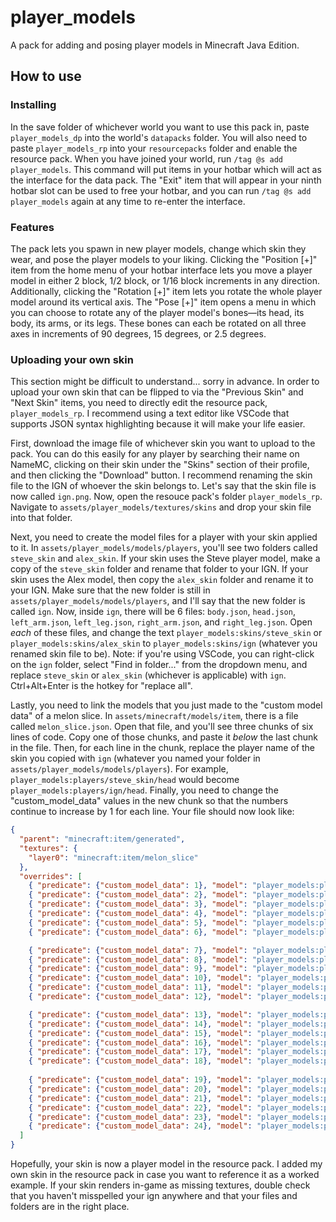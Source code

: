 # player_models
A pack for adding and posing player models in Minecraft Java Edition.

## How to use

### Installing

In the save folder of whichever world you want to use this pack in, paste `player_models_dp` into the world's `datapacks` folder. You will also need to paste `player_models_rp` into your `resourcepacks` folder and enable the resource pack. When you have joined your world, run `/tag @s add player_models`. This command will put items in your hotbar which will act as the interface for the data pack. The "Exit" item that will appear in your ninth hotbar slot can be used to free your hotbar, and you can run `/tag @s add player_models` again at any time to re-enter the interface.

### Features

The pack lets you spawn in new player models, change which skin they wear, and pose the player models to your liking. Clicking the "Position [+]" item from the home menu of your hotbar interface lets you move a player model in either 2 block, 1/2 block, or 1/16 block increments in any direction. Additionally, clicking the "Rotation [+]" item lets you rotate the whole player model around its vertical axis. The "Pose [+]" item opens a menu in which you can choose to rotate any of the player model's bones—its head, its body, its arms, or its legs. These bones can each be rotated on all three axes in increments of 90 degrees, 15 degrees, or 2.5 degrees.

### Uploading your own skin

This section might be difficult to understand... sorry in advance. In order to upload your own skin that can be flipped to via the "Previous Skin" and "Next Skin" items, you need to directly edit the resource pack, `player_models_rp`. I recommend using a text editor like VSCode that supports JSON syntax highlighting because it will make your life easier.

First, download the image file of whichever skin you want to upload to the pack. You can do this easily for any player by searching their name on NameMC, clicking on their skin under the "Skins" section of their profile, and then clicking the "Download" button. I recommend renaming the skin file to the IGN of whoever the skin belongs to. Let's say that the skin file is now called `ign.png`. Now, open the resouce pack's folder `player_models_rp`. Navigate to `assets/player_models/textures/skins` and drop your skin file into that folder.

Next, you need to create the model files for a player with your skin applied to it. In `assets/player_models/models/players`, you'll see two folders called `steve_skin` and `alex_skin`. If your skin uses the Steve player model, make a copy of the `steve_skin` folder and rename that folder to your IGN. If your skin uses the Alex model, then copy the `alex_skin` folder and rename it to your IGN. Make sure that the new folder is still in `assets/player_models/models/players`, and I'll say that the new folder is called `ign`. Now, inside `ign`, there will be 6 files: `body.json`, `head.json`, `left_arm.json`, `left_leg.json`, `right_arm.json`, and `right_leg.json`. Open *each* of these files, and change the text `player_models:skins/steve_skin` or `player_models:skins/alex_skin` to `player_models:skins/ign` (whatever you renamed skin file to be). Note: if you're using VSCode, you can right-click on the `ign` folder, select "Find in folder..." from the dropdown menu, and replace `steve_skin` or `alex_skin` (whichever is applicable) with `ign`. Ctrl+Alt+Enter is the hotkey for "replace all".

Lastly, you need to link the models that you just made to the "custom model data" of a melon slice. In `assets/minecraft/models/item`, there is a file called `melon_slice.json`. Open that file, and you'll see three chunks of six lines of code. Copy one of those chunks, and paste it *below* the last chunk in the file. Then, for each line in the chunk, replace the player name of the skin you copied with `ign` (whatever you named your folder in `assets/player_models/models/players`). For example, `player_models:players/steve_skin/head` would become `player_models:players/ign/head`. Finally, you need to change the "custom_model_data" values in the new chunk so that the numbers continue to increase by 1 for each line. Your file should now look like:
```json
{
  "parent": "minecraft:item/generated",
  "textures": {
    "layer0": "minecraft:item/melon_slice"
  },
  "overrides": [
    { "predicate": {"custom_model_data": 1}, "model": "player_models:players/steve_skin/head" },
    { "predicate": {"custom_model_data": 2}, "model": "player_models:players/steve_skin/body" },
    { "predicate": {"custom_model_data": 3}, "model": "player_models:players/steve_skin/right_arm" },
    { "predicate": {"custom_model_data": 4}, "model": "player_models:players/steve_skin/left_arm" },
    { "predicate": {"custom_model_data": 5}, "model": "player_models:players/steve_skin/right_leg" },
    { "predicate": {"custom_model_data": 6}, "model": "player_models:players/steve_skin/left_leg" },

    { "predicate": {"custom_model_data": 7}, "model": "player_models:players/alex_skin/head" },
    { "predicate": {"custom_model_data": 8}, "model": "player_models:players/alex_skin/body" },
    { "predicate": {"custom_model_data": 9}, "model": "player_models:players/alex_skin/right_arm" },
    { "predicate": {"custom_model_data": 10}, "model": "player_models:players/alex_skin/left_arm" },
    { "predicate": {"custom_model_data": 11}, "model": "player_models:players/alex_skin/right_leg" },
    { "predicate": {"custom_model_data": 12}, "model": "player_models:players/alex_skin/left_leg" },

    { "predicate": {"custom_model_data": 13}, "model": "player_models:players/melonbp/head" },
    { "predicate": {"custom_model_data": 14}, "model": "player_models:players/melonbp/body" },
    { "predicate": {"custom_model_data": 15}, "model": "player_models:players/melonbp/right_arm" },
    { "predicate": {"custom_model_data": 16}, "model": "player_models:players/melonbp/left_arm" },
    { "predicate": {"custom_model_data": 17}, "model": "player_models:players/melonbp/right_leg" },
    { "predicate": {"custom_model_data": 18}, "model": "player_models:players/melonbp/left_leg" }
    
    { "predicate": {"custom_model_data": 19}, "model": "player_models:players/ign/head" },
    { "predicate": {"custom_model_data": 20}, "model": "player_models:players/ign/body" },
    { "predicate": {"custom_model_data": 21}, "model": "player_models:players/ign/right_arm" },
    { "predicate": {"custom_model_data": 22}, "model": "player_models:players/ign/left_arm" },
    { "predicate": {"custom_model_data": 23}, "model": "player_models:players/ign/right_leg" },
    { "predicate": {"custom_model_data": 24}, "model": "player_models:players/ign/left_leg" }
  ]
}
```

Hopefully, your skin is now a player model in the resource pack. I added my own skin in the resource pack in case you want to reference it as a worked example. If your skin renders in-game as missing textures, double check that you haven't misspelled your ign anywhere and that your files and folders are in the right place.

